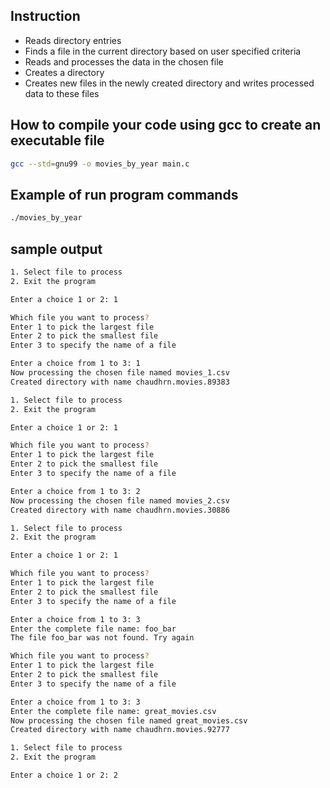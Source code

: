 ## Instruction
* Reads directory entries
* Finds a file in the current directory based on user specified criteria
* Reads and processes the data in the chosen file
* Creates a directory
* Creates new files in the newly created directory and writes processed data to these files

## How to compile your code using gcc to create an executable file
```sh
gcc --std=gnu99 -o movies_by_year main.c
```
## Example of run program commands
```sh
./movies_by_year
```
## sample output
```sh
1. Select file to process
2. Exit the program

Enter a choice 1 or 2: 1

Which file you want to process?
Enter 1 to pick the largest file
Enter 2 to pick the smallest file
Enter 3 to specify the name of a file

Enter a choice from 1 to 3: 1
Now processing the chosen file named movies_1.csv
Created directory with name chaudhrn.movies.89383

1. Select file to process
2. Exit the program

Enter a choice 1 or 2: 1

Which file you want to process?
Enter 1 to pick the largest file
Enter 2 to pick the smallest file
Enter 3 to specify the name of a file

Enter a choice from 1 to 3: 2
Now processing the chosen file named movies_2.csv
Created directory with name chaudhrn.movies.30886

1. Select file to process
2. Exit the program

Enter a choice 1 or 2: 1

Which file you want to process?
Enter 1 to pick the largest file
Enter 2 to pick the smallest file
Enter 3 to specify the name of a file

Enter a choice from 1 to 3: 3
Enter the complete file name: foo_bar
The file foo_bar was not found. Try again

Which file you want to process?
Enter 1 to pick the largest file
Enter 2 to pick the smallest file
Enter 3 to specify the name of a file

Enter a choice from 1 to 3: 3
Enter the complete file name: great_movies.csv
Now processing the chosen file named great_movies.csv
Created directory with name chaudhrn.movies.92777

1. Select file to process
2. Exit the program

Enter a choice 1 or 2: 2

```